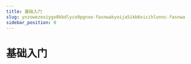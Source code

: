 ```yaml
---
title: 基础入门
slug: ynzowezexiygx0kbdlyco9pgnxe-fasnwakyoija5ikb6xicihlunnc-fasnwa
sidebar_position: 0
---
```



# 基础入门

